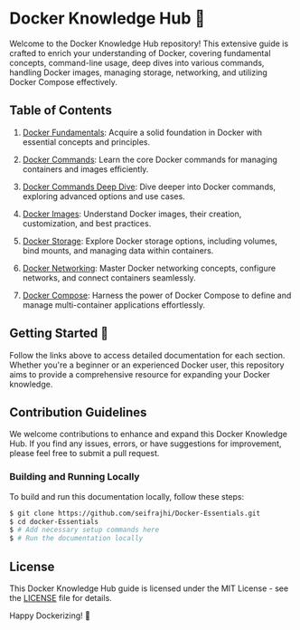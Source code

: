 # Docker Knowledge Hub 🐳

Welcome to the Docker Knowledge Hub repository! This extensive guide is crafted to enrich your understanding of Docker, covering fundamental concepts, command-line usage, deep dives into various commands, handling Docker images, managing storage, networking, and utilizing Docker Compose effectively.

## Table of Contents

1. [Docker Fundamentals](./1-Docker_Fundamentals/README.md): Acquire a solid foundation in Docker with essential concepts and principles.

2. [Docker Commands](./2-Docker_Commands/README.md): Learn the core Docker commands for managing containers and images efficiently.

3. [Docker Commands Deep Dive](./3-Docker_Commands_Deep_Dive/README.md): Dive deeper into Docker commands, exploring advanced options and use cases.

4. [Docker Images](./4-Docker_Images/README.md): Understand Docker images, their creation, customization, and best practices.

5. [Docker Storage](./5-Docker_Storage/README.md): Explore Docker storage options, including volumes, bind mounts, and managing data within containers.

6. [Docker Networking](./6-Docker_Networking/README.md): Master Docker networking concepts, configure networks, and connect containers seamlessly.

7. [Docker Compose](./7-Docker_Compose/README.md): Harness the power of Docker Compose to define and manage multi-container applications effortlessly.

## Getting Started 🐋

Follow the links above to access detailed documentation for each section. Whether you're a beginner or an experienced Docker user, this repository aims to provide a comprehensive resource for expanding your Docker knowledge.

## Contribution Guidelines

We welcome contributions to enhance and expand this Docker Knowledge Hub. If you find any issues, errors, or have suggestions for improvement, please feel free to submit a pull request.

### Building and Running Locally

To build and run this documentation locally, follow these steps:

```bash
$ git clone https://github.com/seifrajhi/Docker-Essentials.git
$ cd docker-Essentials
$ # Add necessary setup commands here
$ # Run the documentation locally
```

## License

This Docker Knowledge Hub guide is licensed under the MIT License - see the [LICENSE](LICENSE) file for details.

Happy Dockerizing! 🐳
